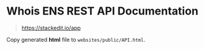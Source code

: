 # Whois ENS REST API Documentation

> https://stackedit.io/app

Copy generated **html** file to `websites/public/API.html`.
